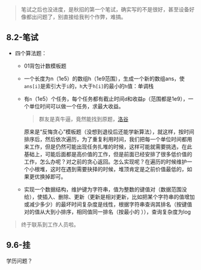 >笔试之后也没进度，是秋招的第一个笔试，确实写的不是很好，甚至设备好像都出问题了，别直接给我判个作弊，难搞。

## 8.2-笔试

+ 四个算法题：
	+ 01背包计数模板题
	+ 一个长度为n（1e5）的数组h（1e9范围），生成一个新的数组ans，使`ans[i]`是索引大于`i`的，`h`大于`h[i]`的最小的`h`值：单调栈
	+ 有`n`（1e5）个任务，每个任务都有截止时间`d`和收益`p`（范围都是1e9），一个单位时间可以做一个任务，求最大收益。
		>群友是真牛逼，竟然能找到原题，[洛谷](https://www.luogu.com.cn/problem/P2949)

		原来是“反悔贪心”模板题（没想到退役后还能学新算法），就这样，按时间排序后，然后依次遍历，为了重复利用时间，我们把每一个单位时间都用来工作，但是仍然可能出现任务扎堆的时候，这样可能就需要挑选，在此基础上，可能后面都是高价值的工作，但是前面已经安排了很多低价值的工作，怎么办呢？对之前的贪心返回。怎么实现呢？在遍历的时候维护一个小根堆，这时在遇到需要抉择的时候，堆顶肯定是之前价值最低的，如果更优换掉即可。
  
	+ 实现一个数据结构，维护键为字符串，值为整数的键值对（数据范围没给），使插入、删除、更新（更新是相对更新，比如把某个字符串的值增加或减少多少）的最坏时间复杂度是线性，根据字符串查询其排名（按键值对的值从大到小排序，相同值同一排名（按最小的 ）），查询复杂度为log

>终于联系到工作人员啦。

## 9.6-挂

学历问题？
